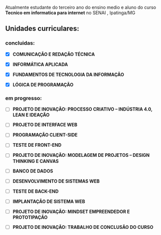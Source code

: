 Atualmente estudante do terceiro ano do ensino medio e aluno do curso **Tecnico em informatica para internet** no SENAI , Ipatinga/MG

## Unidades curriculares:
### concluidas:

- [x] **COMUNICAÇÃO E REDAÇÃO TÉCNICA**
- [x] **INFORMÁTICA APLICADA**
- [x] **FUNDAMENTOS DE TECNOLOGIA DA INFORMAÇÃO**
- [x] **LÓGICA DE PROGRAMAÇÃO**


### em progresso:

- [ ] **PROJETO DE INOVAÇÃO: PROCESSO CRIATIVO – INDÚSTRIA 4.0, LEAN E IDEAÇÃO**
- [ ] **PROJETO DE INTERFACE WEB**
- [ ] **PROGRAMAÇÃO CLIENT-SIDE**
- [ ] **TESTE DE FRONT-END**
- [ ] **PROJETO DE INOVAÇÃO: MODELAGEM DE PROJETOS – DESIGN THINKING E CANVAS**
- [ ] **BANCO DE DADOS**
- [ ] **DESENVOLVIMENTO DE SISTEMAS WEB**
- [ ] **TESTE DE BACK-END**
- [ ] **IMPLANTAÇÃO DE SISTEMA WEB**
- [ ] **PROJETO DE INOVAÇÃO: MINDSET EMPREENDEDOR E PROTOTIPAÇÃO**
- [ ] **PROJETO DE INOVAÇÃO: TRABALHO DE CONCLUSÃO DO CURSO**

